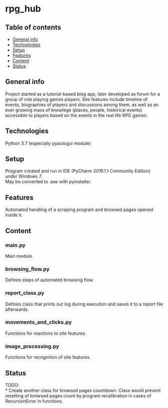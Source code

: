 # rpg_hub

## Table of contents
* [General info](#general-info)  
* [Technologies](#technologies)  
* [Setup](#setup)  
* [Features](#features)
* [Content](#content)  
* [Status](#status)  


## General info
Project started as a tutorial-based blog app, later developed as forum for a group of role playing games players. 
Site features include timeline of events, biographies of players and discussions among them, as well as an ever growing mass of knowlege (places, people, historical events) accessible to players based on the events in the real life RPG games.

## Technologies
Python 3.7 (especially pyautogui module)

## Setup
Program created and run in IDE (PyCharm 2019.1.1 Community Edition) under Windows 7.  
May be converted to .exe with pyinstaller.

## Features
Automated handling of a scraping program and browsed pages opened inside it.

## Content

### main.py
Main module.
### browsing_flow.py
Defines steps of automated browsing flow.
### report_class.py
Defines class that prints out log during execution and saves it to a report file afterwards.
### movements_and_clicks.py
Functions for reactions to site features.
### image_processing.py
Functions for recognition of site features.

## Status
TODO:  
    * Create another class for browsed pages countdown. Class would prevent resetting of browsed pages count by program recalibration in cases of RecursionError in functions.  
